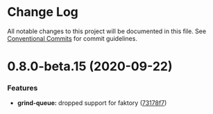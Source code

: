 # Change Log

All notable changes to this project will be documented in this file.
See [Conventional Commits](https://conventionalcommits.org) for commit guidelines.

# 0.8.0-beta.15 (2020-09-22)


### Features

* **grind-queue:** dropped support for faktory ([73178f7](https://github.com/grindjs/grindjs/commit/73178f75fa2c6fee7d90047dd9ad65e01f4416de))

